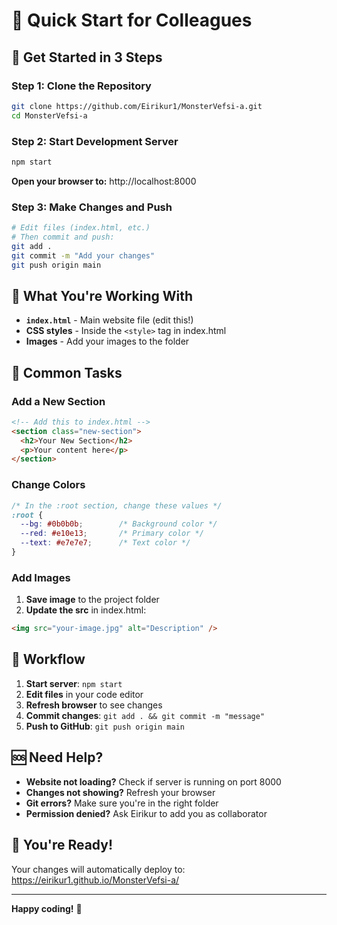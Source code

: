 # 👥 Quick Start for Colleagues

## 🚀 Get Started in 3 Steps

### Step 1: Clone the Repository
```bash
git clone https://github.com/Eirikur1/MonsterVefsi-a.git
cd MonsterVefsi-a
```

### Step 2: Start Development Server
```bash
npm start
```
**Open your browser to:** http://localhost:8000

### Step 3: Make Changes and Push
```bash
# Edit files (index.html, etc.)
# Then commit and push:
git add .
git commit -m "Add your changes"
git push origin main
```

## 📁 What You're Working With

- **`index.html`** - Main website file (edit this!)
- **CSS styles** - Inside the `<style>` tag in index.html
- **Images** - Add your images to the folder

## 🎯 Common Tasks

### Add a New Section
```html
<!-- Add this to index.html -->
<section class="new-section">
  <h2>Your New Section</h2>
  <p>Your content here</p>
</section>
```

### Change Colors
```css
/* In the :root section, change these values */
:root {
  --bg: #0b0b0b;        /* Background color */
  --red: #e10e13;       /* Primary color */
  --text: #e7e7e7;      /* Text color */
}
```

### Add Images
1. **Save image** to the project folder
2. **Update the src** in index.html:
```html
<img src="your-image.jpg" alt="Description" />
```

## 🔄 Workflow

1. **Start server**: `npm start`
2. **Edit files** in your code editor
3. **Refresh browser** to see changes
4. **Commit changes**: `git add . && git commit -m "message"`
5. **Push to GitHub**: `git push origin main`

## 🆘 Need Help?

- **Website not loading?** Check if server is running on port 8000
- **Changes not showing?** Refresh your browser
- **Git errors?** Make sure you're in the right folder
- **Permission denied?** Ask Eirikur to add you as collaborator

## 🎉 You're Ready!

Your changes will automatically deploy to: https://eirikur1.github.io/MonsterVefsi-a/

---

**Happy coding!** 🥤
